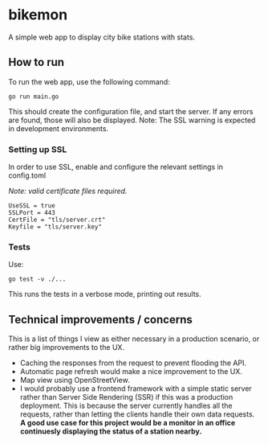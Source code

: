 # bikemon

A simple web app to display city bike stations with stats.

## How to run
To run the web app, use the following command:
```
go run main.go
```
This should create the configuration file, and start the server.
If any errors are found, those will also be displayed.
Note: The SSL warning is expected in development environments.

### Setting up SSL
In order to use SSL, enable and configure the relevant settings in config.toml

*Note: valid certificate files required.*

```
UseSSL = true
SSLPort = 443
CertFile = "tls/server.crt"
Keyfile = "tls/server.key"
```

### Tests

Use:
```
go test -v ./...
```
This runs the tests in a verbose mode, printing out results.

## Technical improvements / concerns
This is a list of things I view as either necessary in a production
scenario, or rather big improvements to the UX.

* Caching the responses from the request to prevent flooding the API.
* Automatic page refresh would make a nice improvement to the UX.
* Map view using OpenStreetView.
* I would probably use a frontend framework with a simple static server
rather than Server Side Rendering (SSR) if this was a production deployment.
This is because the server currently handles all the requests, rather than letting
the clients handle their own data requests. **A good use case for this project would be
a monitor in an office continuesly displaying the status of a station nearby.**
